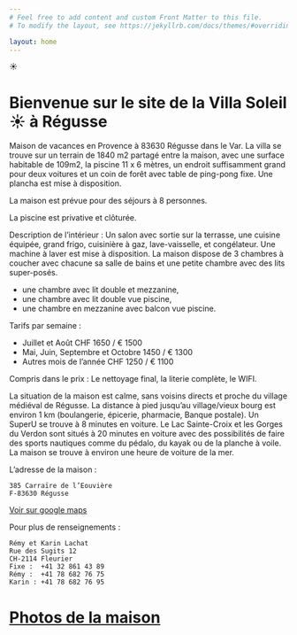 ```yaml
---
# Feel free to add content and custom Front Matter to this file.
# To modify the layout, see https://jekyllrb.com/docs/themes/#overriding-theme-defaults

layout: home
---
```


☀️
# Bienvenue sur le site de la Villa Soleil ☀️ à Régusse

Maison de vacances en Provence à 83630 Régusse dans le Var.
La villa se trouve sur un terrain de 1840 m2 partagé entre la maison, avec une surface habitable de 109m2, la piscine 11 x 6 mètres, un endroit suffisamment grand pour deux voitures et un coin de forêt avec table de ping-pong fixe.
Une plancha est mise à disposition.

La maison est prévue pour des séjours à 8 personnes.

La piscine est privative et clôturée.

Description de l’intérieur :
Un salon avec sortie sur la terrasse, une cuisine équipée, grand frigo, cuisinière à gaz, lave-vaisselle, et congélateur. Une machine à laver est mise à disposition.
La maison dispose de 3 chambres à coucher avec chacune sa salle de bains et une petite chambre avec des lits super-posés.
- une chambre avec lit double et mezzanine,
- une chambre avec lit double vue piscine,
- une chambre en mezzanine avec balcon vue piscine.


Tarifs par semaine :
- Juillet et Août CHF 1650 / € 1500
- Mai, Juin, Septembre et Octobre 1450 / € 1300
- Autres mois de l’année CHF 1250 / € 1100


Compris dans le prix : Le nettoyage final, la literie complète, le WIFI.

La situation de la maison est calme, sans voisins directs et proche du village médiéval de Régusse. La distance à pied jusqu’au village/vieux bourg est environ 1 km (boulangerie, épicerie, pharmacie, Banque postale). Un SuperU se trouve à 8 minutes en voiture.
Le Lac Sainte-Croix et les Gorges du Verdon sont situés à 20 minutes en voiture avec des possibilités de faire des sports nautiques comme du pédalo, du kayak ou de la planche à voile.
La maison se trouve à environ une heure de voiture de la mer.

L’adresse de la maison :
```
385 Carraïre de l’Eouvière
F-83630 Régusse
```
[Voir sur google maps][lien_adresse]

Pour plus de renseignements :
```
Rémy et Karin Lachat
Rue des Sugits 12
CH-2114 Fleurier
Fixe :  +41 32 861 43 89 
Rémy :  +41 78 682 76 75 
Karin : +41 78 682 76 95

```

# [Photos de la maison][lien_photos]

[lien_photos]: https://drive.google.com/drive/folders/1u66HSnmbkkYKqmUwEsGjTzSHbqHs_sT5?usp=sharing
[lien_adresse]: https://goo.gl/maps/pRXoCnDuEWykw3zU7
